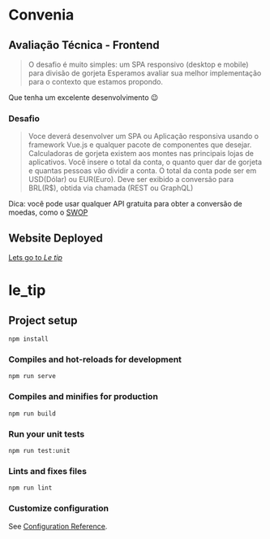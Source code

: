 # Convenia

## Avaliação Técnica - Frontend

> O desafio é muito simples: um SPA responsivo (desktop e mobile) para divisão de gorjeta
> Esperamos avaliar sua melhor implementação para o contexto que estamos propondo.

Que tenha um excelente desenvolvimento :wink:

### Desafio

> Voce deverá desenvolver um SPA ou Aplicação responsiva usando o framework Vue.js e qualquer pacote de componentes que desejar.
> Calculadoras de gorjeta existem aos montes nas principais lojas de aplicativos. Você insere o total da conta, o quanto quer dar de gorjeta e quantas pessoas vão dividir a conta.
> O total da conta pode ser em USD(Dólar) ou EUR(Euro).
> Deve ser exibido a conversão para BRL(R$), obtida via chamada (REST ou GraphQL)

Dica: você pode usar qualquer API gratuita para obter a conversão de moedas, como o [SWOP](https://swop.cx/)

## Website Deployed
[Lets go to _Le tip_](https://www.quora.com)

# le_tip

## Project setup
```
npm install
```

### Compiles and hot-reloads for development
```
npm run serve
```

### Compiles and minifies for production
```
npm run build
```

### Run your unit tests
```
npm run test:unit
```

### Lints and fixes files
```
npm run lint
```

### Customize configuration
See [Configuration Reference](https://cli.vuejs.org/config/).

